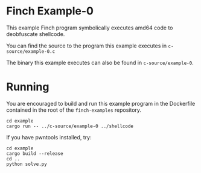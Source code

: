 # Finch Example-0

This example Finch program symbolically executes amd64 code to deobfuscate shellcode.

You can find the source to the program this example executes in `c-source/example-0.c`

The binary this example executes can also be found in `c-source/example-0`.

# Running

You are encouraged to build and run this example program in the Dockerfile contained in the root of the `finch-examples` repository.

```
cd example
cargo run -- ../c-source/example-0 ../shellcode
```

If you have pwntools installed, try:

```
cd example
cargo build --release
cd ..
python solve.py
```